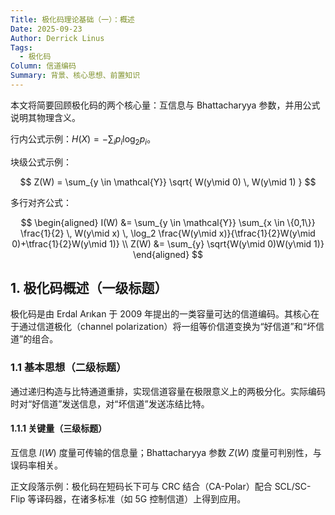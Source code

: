 ```yaml
---
Title: 极化码理论基础（一）：概述
Date: 2025-09-23
Author: Derrick Linus
Tags:
  - 极化码
Column: 信道编码
Summary: 背景、核心思想、前置知识
---
```



本文将简要回顾极化码的两个核心量：互信息与 Bhattacharyya 参数，并用公式说明其物理含义。

行内公式示例：$H(X) = -\sum_i p_i \log_2 p_i$。

块级公式示例：

$$
Z(W) = \sum_{y \in \mathcal{Y}} \sqrt{ W(y\mid 0) \, W(y\mid 1) }
$$

多行对齐公式：

$$
\begin{aligned}
I(W) &= \sum_{y \in \mathcal{Y}} \sum_{x \in \{0,1\}} \frac{1}{2} \, W(y\mid x) \, \log_2 \frac{W(y\mid x)}{\tfrac{1}{2}W(y\mid 0)+\tfrac{1}{2}W(y\mid 1)} \\
Z(W) &= \sum_{y} \sqrt{W(y\mid 0)W(y\mid 1)}
\end{aligned}
$$

## 1. 极化码概述（一级标题）

极化码是由 Erdal Arıkan 于 2009 年提出的一类容量可达的信道编码。其核心在于通过信道极化（channel polarization）将一组等价信道变换为“好信道”和“坏信道”的组合。

### 1.1 基本思想（二级标题）

通过递归构造与比特通道重排，实现信道容量在极限意义上的两极分化。实际编码时对“好信道”发送信息，对“坏信道”发送冻结比特。

#### 1.1.1 关键量（三级标题）

互信息 $I(W)$ 度量可传输的信息量；Bhattacharyya 参数 $Z(W)$ 度量可判别性，与误码率相关。

正文段落示例：极化码在短码长下可与 CRC 结合（CA-Polar）配合 SCL/SC-Flip 等译码器，在诸多标准（如 5G 控制信道）上得到应用。